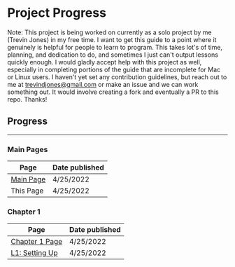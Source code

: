 # Project Progress

Note: This project is being worked on currently as a solo project by me (Trevin Jones) in my free time. I want to get this guide to a point where it genuinely is helpful for people to learn to program. This takes lot's of time, planning, and dedication to do, and sometimes I just can't output lessons quickly enough. I would gladly accept help with this project as well, especially in completing portions of the guide that are incomplete for Mac or Linux users. I haven't yet set any contribution guidelines, but reach out to me at trevindjones@gmail.com or make an issue and we can work something out. It would involve creating a fork and eventually a PR to this repo. Thanks!

## Progress
---

### Main Pages

| Page                      | Date published |
|---------------------------|----------------|
| [Main Page](README.md)    | 4/25/2022      |
| This Page                 | 4/25/2022      |


### Chapter 1

| Page                                                        | Date published |
|-------------------------------------------------------------|----------------|
| [Chapter 1 Page](/Chapter1-PythonBasics/Chapter1.md)        | 4/25/2022      |
| [L1: Setting Up](/Chapter1-PythonBasics/l1.md)              | 4/25/2022      |